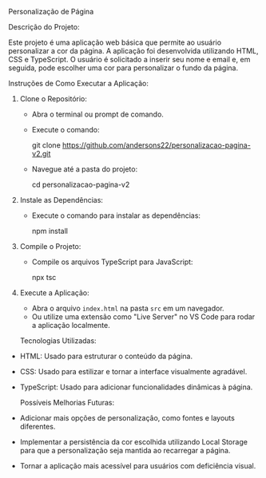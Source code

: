 Personalização de Página

Descrição do Projeto:

Este projeto é uma aplicação web básica que permite ao usuário personalizar a cor da página. A aplicação foi desenvolvida utilizando HTML, CSS e TypeScript. O usuário é solicitado a inserir seu nome e email e, em seguida, pode escolher uma cor para personalizar o fundo da página.

Instruções de Como Executar a Aplicação:

1. Clone o Repositório:
   - Abra o terminal ou prompt de comando.
   - Execute o comando:
   
     git clone https://github.com/andersons22/personalizacao-pagina-v2.git

   - Navegue até a pasta do projeto:
   
     cd personalizacao-pagina-v2
  

2. Instale as Dependências:
   - Execute o comando para instalar as dependências:
   
     npm install
  

3. Compile o Projeto:
   - Compile os arquivos TypeScript para JavaScript:
   
     npx tsc
  

4. Execute a Aplicação:
   - Abra o arquivo `index.html` na pasta `src` em um navegador.
   - Ou utilize uma extensão como "Live Server" no VS Code para rodar a aplicação localmente.

   Tecnologias Utilizadas:

- HTML: Usado para estruturar o conteúdo da página.
- CSS: Usado para estilizar e tornar a interface visualmente agradável.
- TypeScript: Usado para adicionar funcionalidades dinâmicas à página.

   Possíveis Melhorias Futuras:

- Adicionar mais opções de personalização, como fontes e layouts diferentes.
- Implementar a persistência da cor escolhida utilizando Local Storage para que a personalização seja mantida ao recarregar a página.
- Tornar a aplicação mais acessível para usuários com deficiência visual.
